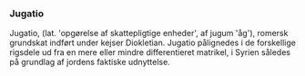 ### Jugatio


Jugatio, (lat. 'opgørelse af skattepligtige enheder', af jugum 'åg'), romersk grundskat indført under kejser Diokletian. Jugatio pålignedes i de forskellige rigsdele ud fra en mere eller mindre differentieret matrikel, i Syrien således på grundlag af jordens faktiske udnyttelse.